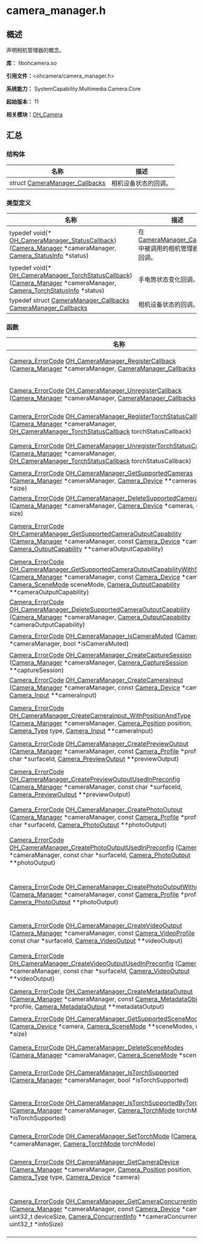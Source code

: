 # camera_manager.h


## 概述

声明相机管理器的概念。

**库：** libohcamera.so

**引用文件：**&lt;ohcamera/camera_manager.h&gt;

**系统能力：** SystemCapability.Multimedia.Camera.Core

**起始版本：** 11

**相关模块：**[OH_Camera](_o_h___camera.md)


## 汇总


### 结构体

| 名称 | 描述 | 
| -------- | -------- |
| struct  [CameraManager_Callbacks](_camera_manager___callbacks.md) | 相机设备状态的回调。 | 


### 类型定义

| 名称 | 描述 | 
| -------- | -------- |
| typedef void(\* [OH_CameraManager_StatusCallback](_o_h___camera.md#oh_cameramanager_statuscallback)) ([Camera_Manager](_o_h___camera.md#camera_manager) \*cameraManager, [Camera_StatusInfo](_camera___status_info.md) \*status) | 在[CameraManager_Callbacks](_camera_manager___callbacks.md)中被调用的相机管理器状态回调。 | 
| typedef void(\* [OH_CameraManager_TorchStatusCallback](_o_h___camera.md#oh_cameramanager_torchstatuscallback)) ([Camera_Manager](_o_h___camera.md#camera_manager) \*cameraManager, [Camera_TorchStatusInfo](_camera___torch_status_info.md) \*status) | 手电筒状态变化回调。 | 
| typedef struct [CameraManager_Callbacks](_camera_manager___callbacks.md) [CameraManager_Callbacks](_o_h___camera.md#cameramanager_callbacks) | 相机设备状态的回调。 | 


### 函数

| 名称 | 描述 | 
| -------- | -------- |
| [Camera_ErrorCode](_o_h___camera.md#camera_errorcode) [OH_CameraManager_RegisterCallback](_o_h___camera.md#oh_cameramanager_registercallback) ([Camera_Manager](_o_h___camera.md#camera_manager) \*cameraManager, [CameraManager_Callbacks](_camera_manager___callbacks.md) \*callback) | 注册相机状态更改事件回调。 | 
| [Camera_ErrorCode](_o_h___camera.md#camera_errorcode) [OH_CameraManager_UnregisterCallback](_o_h___camera.md#oh_cameramanager_unregistercallback) ([Camera_Manager](_o_h___camera.md#camera_manager) \*cameraManager, [CameraManager_Callbacks](_camera_manager___callbacks.md) \*callback) | 注销摄像机状态更改事件回调。 | 
| [Camera_ErrorCode](_o_h___camera.md#camera_errorcode) [OH_CameraManager_RegisterTorchStatusCallback](_o_h___camera.md#oh_cameramanager_registertorchstatuscallback) ([Camera_Manager](_o_h___camera.md#camera_manager) \*cameraManager, [OH_CameraManager_TorchStatusCallback](_o_h___camera.md#oh_cameramanager_torchstatuscallback) torchStatusCallback) | 注册手电筒状态变更事件回调。 | 
| [Camera_ErrorCode](_o_h___camera.md#camera_errorcode) [OH_CameraManager_UnregisterTorchStatusCallback](_o_h___camera.md#oh_cameramanager_unregistertorchstatuscallback) ([Camera_Manager](_o_h___camera.md#camera_manager) \*cameraManager, [OH_CameraManager_TorchStatusCallback](_o_h___camera.md#oh_cameramanager_torchstatuscallback) torchStatusCallback) | 注销手电筒状态变更事件回调。 | 
| [Camera_ErrorCode](_o_h___camera.md#camera_errorcode) [OH_CameraManager_GetSupportedCameras](_o_h___camera.md#oh_cameramanager_getsupportedcameras) ([Camera_Manager](_o_h___camera.md#camera_manager) \*cameraManager, [Camera_Device](_camera___device.md) \*\*cameras, uint32_t \*size) | 获取支持相机的描述。 | 
| [Camera_ErrorCode](_o_h___camera.md#camera_errorcode) [OH_CameraManager_DeleteSupportedCameras](_o_h___camera.md#oh_cameramanager_deletesupportedcameras) ([Camera_Manager](_o_h___camera.md#camera_manager) \*cameraManager, [Camera_Device](_camera___device.md) \*cameras, uint32_t size) | 删除支持的相机。 | 
| [Camera_ErrorCode](_o_h___camera.md#camera_errorcode) [OH_CameraManager_GetSupportedCameraOutputCapability](_o_h___camera.md#oh_cameramanager_getsupportedcameraoutputcapability) ([Camera_Manager](_o_h___camera.md#camera_manager) \*cameraManager, const [Camera_Device](_camera___device.md) \*camera, [Camera_OutputCapability](_camera___output_capability.md) \*\*cameraOutputCapability) | 查询指定相机在指定模式下支持的输出能力。 | 
| [Camera_ErrorCode](_o_h___camera.md#camera_errorcode) [OH_CameraManager_GetSupportedCameraOutputCapabilityWithSceneMode](_o_h___camera.md#oh_cameramanager_getsupportedcameraoutputcapabilitywithscenemode) ([Camera_Manager](_o_h___camera.md#camera_manager) \*cameraManager, const [Camera_Device](_camera___device.md) \*camera, [Camera_SceneMode](_o_h___camera.md#camera_scenemode) sceneMode, [Camera_OutputCapability](_camera___output_capability.md) \*\*cameraOutputCapability) | 查询指定相机在指定模式下支持的输出能力。 | 
| [Camera_ErrorCode](_o_h___camera.md#camera_errorcode) [OH_CameraManager_DeleteSupportedCameraOutputCapability](_o_h___camera.md#oh_cameramanager_deletesupportedcameraoutputcapability) ([Camera_Manager](_o_h___camera.md#camera_manager) \*cameraManager, [Camera_OutputCapability](_camera___output_capability.md) \*cameraOutputCapability) | 删除支持的输出功能。 | 
| [Camera_ErrorCode](_o_h___camera.md#camera_errorcode) [OH_CameraManager_IsCameraMuted](_o_h___camera.md#oh_cameramanager_iscameramuted) ([Camera_Manager](_o_h___camera.md#camera_manager) \*cameraManager, bool \*isCameraMuted) | 确定相机是否静音。 | 
| [Camera_ErrorCode](_o_h___camera.md#camera_errorcode) [OH_CameraManager_CreateCaptureSession](_o_h___camera.md#oh_cameramanager_createcapturesession) ([Camera_Manager](_o_h___camera.md#camera_manager) \*cameraManager, [Camera_CaptureSession](_o_h___camera.md#camera_capturesession) \*\*captureSession) | 创建捕获会话实例。 | 
| [Camera_ErrorCode](_o_h___camera.md#camera_errorcode) [OH_CameraManager_CreateCameraInput](_o_h___camera.md#oh_cameramanager_createcamerainput) ([Camera_Manager](_o_h___camera.md#camera_manager) \*cameraManager, const [Camera_Device](_camera___device.md) \*camera, [Camera_Input](_o_h___camera.md#camera_input) \*\*cameraInput) | 创建相机输入实例。 | 
| [Camera_ErrorCode](_o_h___camera.md#camera_errorcode) [OH_CameraManager_CreateCameraInput_WithPositionAndType](_o_h___camera.md#oh_cameramanager_createcamerainput_withpositionandtype) ([Camera_Manager](_o_h___camera.md#camera_manager) \*cameraManager, [Camera_Position](_o_h___camera.md#camera_position) position, [Camera_Type](_o_h___camera.md#camera_type) type, [Camera_Input](_o_h___camera.md#camera_input) \*\*cameraInput) | 创建具有位置和类型的相机输入实例。 | 
| [Camera_ErrorCode](_o_h___camera.md#camera_errorcode) [OH_CameraManager_CreatePreviewOutput](_o_h___camera.md#oh_cameramanager_createpreviewoutput) ([Camera_Manager](_o_h___camera.md#camera_manager) \*cameraManager, const [Camera_Profile](_camera___profile.md) \*profile, const char \*surfaceId, [Camera_PreviewOutput](_o_h___camera.md#camera_previewoutput) \*\*previewOutput) | 创建预览输出实例。 | 
| [Camera_ErrorCode](_o_h___camera.md#camera_errorcode) [OH_CameraManager_CreatePreviewOutputUsedInPreconfig](_o_h___camera.md#oh_cameramanager_createpreviewoutputusedinpreconfig) ([Camera_Manager](_o_h___camera.md#camera_manager) \*cameraManager, const char \*surfaceId, [Camera_PreviewOutput](_o_h___camera.md#camera_previewoutput) \*\*previewOutput) | 创建在预配置流中使用的预览输出实例。 | 
| [Camera_ErrorCode](_o_h___camera.md#camera_errorcode) [OH_CameraManager_CreatePhotoOutput](_o_h___camera.md#oh_cameramanager_createphotooutput) ([Camera_Manager](_o_h___camera.md#camera_manager) \*cameraManager, const [Camera_Profile](_camera___profile.md) \*profile, const char \*surfaceId, [Camera_PhotoOutput](_o_h___camera.md#camera_photooutput) \*\*photoOutput) | 创建一个拍照输出实例。 | 
| [Camera_ErrorCode](_o_h___camera.md#camera_errorcode) [OH_CameraManager_CreatePhotoOutputUsedInPreconfig](_o_h___camera.md#oh_cameramanager_createphotooutputusedinpreconfig) ([Camera_Manager](_o_h___camera.md#camera_manager) \*cameraManager, const char \*surfaceId, [Camera_PhotoOutput](_o_h___camera.md#camera_photooutput) \*\*photoOutput) | 创建在预配置流中使用的照片输出实例。 | 
| [Camera_ErrorCode](_o_h___camera.md#camera_errorcode) [OH_CameraManager_CreatePhotoOutputWithoutSurface](_o_h___camera.md#oh_cameramanager_createphotooutputwithoutsurface) ([Camera_Manager](_o_h___camera.md#camera_manager) \*cameraManager, const [Camera_Profile](_camera___profile.md) \*profile, [Camera_PhotoOutput](_o_h___camera.md#camera_photooutput) \*\*photoOutput) | 创建照片输出实例，调用此函数不需要surfaceId。 | 
| [Camera_ErrorCode](_o_h___camera.md#camera_errorcode) [OH_CameraManager_CreateVideoOutput](_o_h___camera.md#oh_cameramanager_createvideooutput) ([Camera_Manager](_o_h___camera.md#camera_manager) \*cameraManager, const [Camera_VideoProfile](_camera___video_profile.md) \*profile, const char \*surfaceId, [Camera_VideoOutput](_o_h___camera.md#camera_videooutput) \*\*videoOutput) | 创建一个录像输出实例。 | 
| [Camera_ErrorCode](_o_h___camera.md#camera_errorcode) [OH_CameraManager_CreateVideoOutputUsedInPreconfig](_o_h___camera.md#oh_cameramanager_createvideooutputusedinpreconfig) ([Camera_Manager](_o_h___camera.md#camera_manager) \*cameraManager, const char \*surfaceId, [Camera_VideoOutput](_o_h___camera.md#camera_videooutput) \*\*videoOutput) | 创建在预配置流中使用的视频输出实例。 | 
| [Camera_ErrorCode](_o_h___camera.md#camera_errorcode) [OH_CameraManager_CreateMetadataOutput](_o_h___camera.md#oh_cameramanager_createmetadataoutput) ([Camera_Manager](_o_h___camera.md#camera_manager) \*cameraManager, const [Camera_MetadataObjectType](_o_h___camera.md#camera_metadataobjecttype) \*profile, [Camera_MetadataOutput](_o_h___camera.md#camera_metadataoutput) \*\*metadataOutput) | 创建元数据输出实例。 | 
| [Camera_ErrorCode](_o_h___camera.md#camera_errorcode) [OH_CameraManager_GetSupportedSceneModes](_o_h___camera.md#oh_cameramanager_getsupportedscenemodes) ([Camera_Device](_camera___device.md) \*camera, [Camera_SceneMode](_o_h___camera.md#camera_scenemode) \*\*sceneModes, uint32_t \*size) | 获取特定摄影机支持的场景模式。 | 
| [Camera_ErrorCode](_o_h___camera.md#camera_errorcode) [OH_CameraManager_DeleteSceneModes](_o_h___camera.md#oh_cameramanager_deletescenemodes) ([Camera_Manager](_o_h___camera.md#camera_manager) \*cameraManager, [Camera_SceneMode](_o_h___camera.md#camera_scenemode) \*sceneModes) | 删除场景模式。 | 
| [Camera_ErrorCode](_o_h___camera.md#camera_errorcode) [OH_CameraManager_IsTorchSupported](_o_h___camera.md#oh_cameramanager_istorchsupported) ([Camera_Manager](_o_h___camera.md#camera_manager) \*cameraManager, bool \*isTorchSupported) | 检查设备是否支持手电筒。 | 
| [Camera_ErrorCode](_o_h___camera.md#camera_errorcode) [OH_CameraManager_IsTorchSupportedByTorchMode](_o_h___camera.md#oh_cameramanager_istorchsupportedbytorchmode) ([Camera_Manager](_o_h___camera.md#camera_manager) \*cameraManager, [Camera_TorchMode](_o_h___camera.md#camera_torchmode) torchMode, bool \*isTorchSupported) | 检查设备是否支持指定的手电筒模式。 | 
| [Camera_ErrorCode](_o_h___camera.md#camera_errorcode) [OH_CameraManager_SetTorchMode](_o_h___camera.md#oh_cameramanager_settorchmode) ([Camera_Manager](_o_h___camera.md#camera_manager) \*cameraManager, [Camera_TorchMode](_o_h___camera.md#camera_torchmode) torchMode) | 设置相机手电筒模式。 | 
| [Camera_ErrorCode](_o_h___camera.md#camera_errorcode) [OH_CameraManager_GetCameraDevice](_o_h___camera.md#oh_cameramanager_getcameradevice) ([Camera_Manager](_o_h___camera.md#camera_manager) \*cameraManager, [Camera_Position](_o_h___camera.md#camera_position) position, [Camera_Type](_o_h___camera.md#camera_type) type, [Camera_Device](_camera___device.md) \*camera) | 根据相机位置和相机类型查询指定的相机。 | 
| [Camera_ErrorCode](_o_h___camera.md#camera_errorcode) [OH_CameraManager_GetCameraConcurrentInfos](_o_h___camera.md#oh_cameramanager_getcameraconcurrentinfos) ([Camera_Manager](_o_h___camera.md#camera_manager) \*cameraManager, const [Camera_Device](_camera___device.md) \*camera, uint32_t deviceSize, [Camera_ConcurrentInfo](_camera___concurrent_info.md) \*\*cameraConcurrentInfo, uint32_t \*infoSize) | 获取指定相机的并发信息，返回空表示不支持并发。 |

